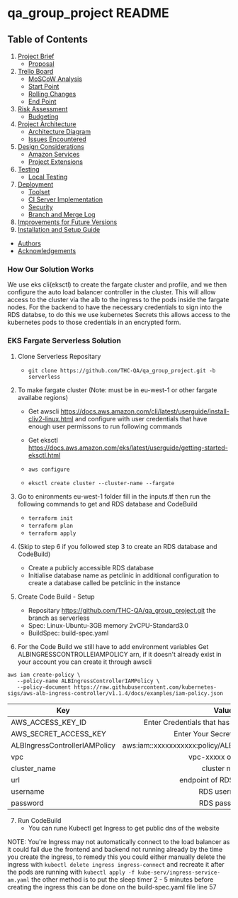 # qa_group_project README

## Table of Contents

1. [Project Brief](#project-brief)
    + [Proposal](#proposal)
2. [Trello Board](#trello-board)
    + [MoSCoW Analysis](#moscow-analysis)
    + [Start Point](#start-point)
    + [Rolling Changes](#rolling-changes)
    + [End Point](#end-point)
3. [Risk Assessment](#risk-assessment)
    + [Budgeting](#budgeting)
4. [Project Architecture](#project-architecture)
    + [Architecture Diagram](#overall-architecture)
    + [Issues Encountered](#issues-encountered)
5. [Design Considerations](#design-considerations)
    + [Amazon Services](#amazon-services)
    + [Project Extensions](#project-extensions)
6. [Testing](#testing)
    + [Local Testing](#local-testing)
7. [Deployment](#deployment)
    + [Toolset](#toolset)
    + [CI Server Implementation](#ci-server-implementation-and-configuration)
    + [Security](#security)
    + [Branch and Merge Log](#branch-and-merge-log)
8. [Improvements for Future Versions](#improvements-for-future-versions)
9. [Installation and Setup Guide](#installation-and-setup-guide)
+ [Authors](#authors)
+ [Acknowledgements](#acknowledgements)

### How Our Solution Works

We use eks cli(eksctl) to create the fargate cluster and profile, and we then configure the auto load balancer controller in the cluster. This will allow access to the cluster via the alb to the ingress to the pods inside the fargate nodes. For the backend to have
the necessary credentials to sign into the RDS databse, to do this we use kubernetes Secrets this allows access to the kubernetes pods to those credentials in an encrypted form.

### EKS Fargate Serverless Solution

1. Clone Serverless Repositary
    - ```git clone https://github.com/THC-QA/qa_group_project.git -b serverless```

2. To make fargate cluster (Note: must be in eu-west-1 or other fargate availabe regions)
    - Get awscli https://docs.aws.amazon.com/cli/latest/userguide/install-cliv2-linux.html and configure with user credentials that have enough user permissons to run following commands
    - Get eksctl https://docs.aws.amazon.com/eks/latest/userguide/getting-started-eksctl.html

    - ```aws configure```
    - ```eksctl create cluster --cluster-name --fargate```

3. Go to enironments eu-west-1 folder fill in the inputs.tf then run the following commands to get and RDS database and CodeBuild
    - ```terraform init```
    - ```terraform plan```
    - ```terraform apply```


4. (Skip to step 6 if you followed step 3 to create an RDS database and CodeBuild) 
    - Create a publicly accessible RDS database
    - Initialise database name as petclinic in additional configuration to create a database called be petclinic in the instance
    
5. Create Code Build - Setup
    - Repositary https://github.com/THC-QA/qa_group_project.git the branch as serverless
    - Spec: Linux-Ubuntu-3GB memory 2vCPU-Standard3.0
    - BuildSpec: build-spec.yaml

6. For the Code Build we still have to add environment variables
Get ALBINGRESSCONTROLLEIAMPOLICY arn, if it doesn't already exist in your account you can create it through awscli
```
aws iam create-policy \
   --policy-name ALBIngressControllerIAMPolicy \
   --policy-document https://raw.githubusercontent.com/kubernetes-sigs/aws-alb-ingress-controller/v1.1.4/docs/examples/iam-policy.json
```

| Key       | Value       |
| ------------- |:-------------:|
| AWS_ACCESS_KEY_ID     | Enter Credentials that has access to Eks Cluster |
| AWS_SECRET_ACCESS_KEY      | Enter Your Secret Access Key      |
| ALBIngressControllerIAMPolicy | aws:iam::xxxxxxxxxxx:policy/ALBIngressControllerIAMPolicy     |
| vpc | vpc-xxxxx of cluster      |
|cluster_name | cluster name      |
| url | endpoint of RDS Database      |
| username | RDS username      | 
| password | RDS password|

7. Run CodeBuild
    - You can rune Kubectl get Ingress to get public dns of the website
    
    
 NOTE: You're Ingress may not automatically connect to the load balancer as it could fail due the frontend and backend not running
 already by the time you create the ingress, to remedy this you could either manually delete the ingress with ```kubectl delete ingress ingress-connect``` and recreate it after the pods are running with ```kubectl apply -f kube-serv/ingress-service-am.yaml``` the other method is to put the sleep timer 2 - 5 minutes before creating the ingress this can be done on the build-spec.yaml file line 57
